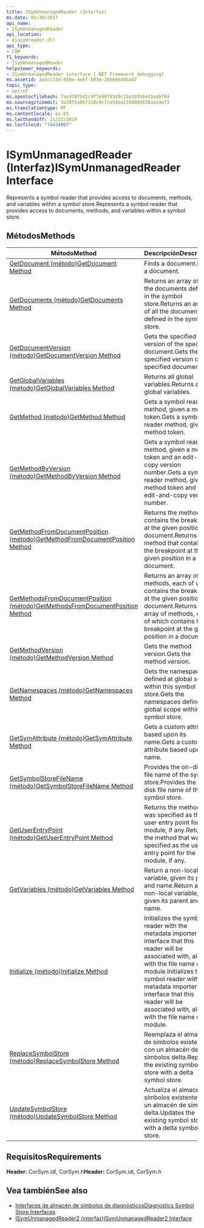 ```yaml
---
title: ISymUnmanagedReader (Interfaz)
ms.date: 03/30/2017
api_name:
- ISymUnmanagedReader
api_location:
- diasymreader.dll
api_type:
- COM
f1_keywords:
- ISymUnmanagedReader
helpviewer_keywords:
- ISymUnmanagedReader interface [.NET Framework debugging]
ms.assetid: aa3cc15d-058e-4e6f-b03e-39569646ba47
topic_type:
- apiref
ms.openlocfilehash: 7ae978f5d2c9f7e90f4549c15a3935b441eabf04
ms.sourcegitcommit: 9a39f2a06f110c9c7ca54ba216900d038aa14ef3
ms.translationtype: MT
ms.contentlocale: es-ES
ms.lasthandoff: 11/23/2019
ms.locfileid: "74434007"
---
```

# <a name="isymunmanagedreader-interface"></a><span data-ttu-id="3109a-102">ISymUnmanagedReader (Interfaz)</span><span class="sxs-lookup"><span data-stu-id="3109a-102">ISymUnmanagedReader Interface</span></span>
<span data-ttu-id="3109a-103">Represents a symbol reader that provides access to documents, methods, and variables within a symbol store.</span><span class="sxs-lookup"><span data-stu-id="3109a-103">Represents a symbol reader that provides access to documents, methods, and variables within a symbol store.</span></span>  
  
## <a name="methods"></a><span data-ttu-id="3109a-104">Métodos</span><span class="sxs-lookup"><span data-stu-id="3109a-104">Methods</span></span>  
  
|<span data-ttu-id="3109a-105">Método</span><span class="sxs-lookup"><span data-stu-id="3109a-105">Method</span></span>|<span data-ttu-id="3109a-106">Descripción</span><span class="sxs-lookup"><span data-stu-id="3109a-106">Description</span></span>|  
|------------|-----------------|  
|[<span data-ttu-id="3109a-107">GetDocument (método)</span><span class="sxs-lookup"><span data-stu-id="3109a-107">GetDocument Method</span></span>](../../../../docs/framework/unmanaged-api/diagnostics/isymunmanagedreader-getdocument-method.md)|<span data-ttu-id="3109a-108">Finds a document.</span><span class="sxs-lookup"><span data-stu-id="3109a-108">Finds a document.</span></span>|  
|[<span data-ttu-id="3109a-109">GetDocuments (método)</span><span class="sxs-lookup"><span data-stu-id="3109a-109">GetDocuments Method</span></span>](../../../../docs/framework/unmanaged-api/diagnostics/isymunmanagedreader-getdocuments-method.md)|<span data-ttu-id="3109a-110">Returns an array of all the documents defined in the symbol store.</span><span class="sxs-lookup"><span data-stu-id="3109a-110">Returns an array of all the documents defined in the symbol store.</span></span>|  
|[<span data-ttu-id="3109a-111">GetDocumentVersion (método)</span><span class="sxs-lookup"><span data-stu-id="3109a-111">GetDocumentVersion Method</span></span>](../../../../docs/framework/unmanaged-api/diagnostics/isymunmanagedreader-getdocumentversion-method.md)|<span data-ttu-id="3109a-112">Gets the specified version of the specified document.</span><span class="sxs-lookup"><span data-stu-id="3109a-112">Gets the specified version of the specified document.</span></span>|  
|[<span data-ttu-id="3109a-113">GetGlobalVariables (método)</span><span class="sxs-lookup"><span data-stu-id="3109a-113">GetGlobalVariables Method</span></span>](../../../../docs/framework/unmanaged-api/diagnostics/isymunmanagedreader-getglobalvariables-method.md)|<span data-ttu-id="3109a-114">Returns all global variables.</span><span class="sxs-lookup"><span data-stu-id="3109a-114">Returns all global variables.</span></span>|  
|[<span data-ttu-id="3109a-115">GetMethod (método)</span><span class="sxs-lookup"><span data-stu-id="3109a-115">GetMethod Method</span></span>](../../../../docs/framework/unmanaged-api/diagnostics/isymunmanagedreader-getmethod-method.md)|<span data-ttu-id="3109a-116">Gets a symbol reader method, given a method token.</span><span class="sxs-lookup"><span data-stu-id="3109a-116">Gets a symbol reader method, given a method token.</span></span>|  
|[<span data-ttu-id="3109a-117">GetMethodByVersion (método)</span><span class="sxs-lookup"><span data-stu-id="3109a-117">GetMethodByVersion Method</span></span>](../../../../docs/framework/unmanaged-api/diagnostics/isymunmanagedreader-getmethodbyversion-method.md)|<span data-ttu-id="3109a-118">Gets a symbol reader method, given a method token and an edit-and-copy version number.</span><span class="sxs-lookup"><span data-stu-id="3109a-118">Gets a symbol reader method, given a method token and an edit-and-copy version number.</span></span>|  
|[<span data-ttu-id="3109a-119">GetMethodFromDocumentPosition (método)</span><span class="sxs-lookup"><span data-stu-id="3109a-119">GetMethodFromDocumentPosition Method</span></span>](../../../../docs/framework/unmanaged-api/diagnostics/isymunmanagedreader-getmethodfromdocumentposition-method.md)|<span data-ttu-id="3109a-120">Returns the method that contains the breakpoint at the given position in a document.</span><span class="sxs-lookup"><span data-stu-id="3109a-120">Returns the method that contains the breakpoint at the given position in a document.</span></span>|  
|[<span data-ttu-id="3109a-121">GetMethodsFromDocumentPosition (método)</span><span class="sxs-lookup"><span data-stu-id="3109a-121">GetMethodsFromDocumentPosition Method</span></span>](../../../../docs/framework/unmanaged-api/diagnostics/isymunmanagedreader-getmethodsfromdocumentposition-method.md)|<span data-ttu-id="3109a-122">Returns an array of methods, each of which contains the breakpoint at the given position in a document.</span><span class="sxs-lookup"><span data-stu-id="3109a-122">Returns an array of methods, each of which contains the breakpoint at the given position in a document.</span></span>|  
|[<span data-ttu-id="3109a-123">GetMethodVersion (método)</span><span class="sxs-lookup"><span data-stu-id="3109a-123">GetMethodVersion Method</span></span>](../../../../docs/framework/unmanaged-api/diagnostics/isymunmanagedreader-getmethodversion-method.md)|<span data-ttu-id="3109a-124">Gets the method version.</span><span class="sxs-lookup"><span data-stu-id="3109a-124">Gets the method version.</span></span>|  
|[<span data-ttu-id="3109a-125">GetNamespaces (método)</span><span class="sxs-lookup"><span data-stu-id="3109a-125">GetNamespaces Method</span></span>](../../../../docs/framework/unmanaged-api/diagnostics/isymunmanagedreader-getnamespaces-method.md)|<span data-ttu-id="3109a-126">Gets the namespaces defined at global scope within this symbol store.</span><span class="sxs-lookup"><span data-stu-id="3109a-126">Gets the namespaces defined at global scope within this symbol store.</span></span>|  
|[<span data-ttu-id="3109a-127">GetSymAttribute (método)</span><span class="sxs-lookup"><span data-stu-id="3109a-127">GetSymAttribute Method</span></span>](../../../../docs/framework/unmanaged-api/diagnostics/isymunmanagedreader-getsymattribute-method.md)|<span data-ttu-id="3109a-128">Gets a custom attribute based upon its name.</span><span class="sxs-lookup"><span data-stu-id="3109a-128">Gets a custom attribute based upon its name.</span></span>|  
|[<span data-ttu-id="3109a-129">GetSymbolStoreFileName (método)</span><span class="sxs-lookup"><span data-stu-id="3109a-129">GetSymbolStoreFileName Method</span></span>](../../../../docs/framework/unmanaged-api/diagnostics/isymunmanagedreader-getsymbolstorefilename-method.md)|<span data-ttu-id="3109a-130">Provides the on-disk file name of the symbol store.</span><span class="sxs-lookup"><span data-stu-id="3109a-130">Provides the on-disk file name of the symbol store.</span></span>|  
|[<span data-ttu-id="3109a-131">GetUserEntryPoint (método)</span><span class="sxs-lookup"><span data-stu-id="3109a-131">GetUserEntryPoint Method</span></span>](../../../../docs/framework/unmanaged-api/diagnostics/isymunmanagedreader-getuserentrypoint-method.md)|<span data-ttu-id="3109a-132">Returns the method that was specified as the user entry point for the module, if any.</span><span class="sxs-lookup"><span data-stu-id="3109a-132">Returns the method that was specified as the user entry point for the module, if any.</span></span>|  
|[<span data-ttu-id="3109a-133">GetVariables (método)</span><span class="sxs-lookup"><span data-stu-id="3109a-133">GetVariables Method</span></span>](../../../../docs/framework/unmanaged-api/diagnostics/isymunmanagedreader-getvariables-method.md)|<span data-ttu-id="3109a-134">Return a non-local variable, given its parent and name.</span><span class="sxs-lookup"><span data-stu-id="3109a-134">Return a non-local variable, given its parent and name.</span></span>|  
|[<span data-ttu-id="3109a-135">Initialize (método)</span><span class="sxs-lookup"><span data-stu-id="3109a-135">Initialize Method</span></span>](../../../../docs/framework/unmanaged-api/diagnostics/isymunmanagedreader-initialize-method.md)|<span data-ttu-id="3109a-136">Initializes the symbol reader with the metadata importer interface that this reader will be associated with, along with the file name of the module.</span><span class="sxs-lookup"><span data-stu-id="3109a-136">Initializes the symbol reader with the metadata importer interface that this reader will be associated with, along with the file name of the module.</span></span>|  
|[<span data-ttu-id="3109a-137">ReplaceSymbolStore (método)</span><span class="sxs-lookup"><span data-stu-id="3109a-137">ReplaceSymbolStore Method</span></span>](../../../../docs/framework/unmanaged-api/diagnostics/isymunmanagedreader-replacesymbolstore-method.md)|<span data-ttu-id="3109a-138">Reemplaza el almacén de símbolos existente con un almacén de símbolos delta.</span><span class="sxs-lookup"><span data-stu-id="3109a-138">Replaces the existing symbol store with a delta symbol store.</span></span>|  
|[<span data-ttu-id="3109a-139">UpdateSymbolStore (método)</span><span class="sxs-lookup"><span data-stu-id="3109a-139">UpdateSymbolStore Method</span></span>](../../../../docs/framework/unmanaged-api/diagnostics/isymunmanagedreader-updatesymbolstore-method.md)|<span data-ttu-id="3109a-140">Actualiza el almacén de símbolos existente con un almacén de símbolos delta.</span><span class="sxs-lookup"><span data-stu-id="3109a-140">Updates the existing symbol store with a delta symbol store.</span></span>|  
  
## <a name="requirements"></a><span data-ttu-id="3109a-141">Requisitos</span><span class="sxs-lookup"><span data-stu-id="3109a-141">Requirements</span></span>  
 <span data-ttu-id="3109a-142">**Header:** CorSym.idl, CorSym.h</span><span class="sxs-lookup"><span data-stu-id="3109a-142">**Header:** CorSym.idl, CorSym.h</span></span>  
  
## <a name="see-also"></a><span data-ttu-id="3109a-143">Vea también</span><span class="sxs-lookup"><span data-stu-id="3109a-143">See also</span></span>

- [<span data-ttu-id="3109a-144">Interfaces de almacén de símbolos de diagnósticos</span><span class="sxs-lookup"><span data-stu-id="3109a-144">Diagnostics Symbol Store Interfaces</span></span>](../../../../docs/framework/unmanaged-api/diagnostics/diagnostics-symbol-store-interfaces.md)
- [<span data-ttu-id="3109a-145">ISymUnmanagedReader2 (interfaz)</span><span class="sxs-lookup"><span data-stu-id="3109a-145">ISymUnmanagedReader2 Interface</span></span>](../../../../docs/framework/unmanaged-api/diagnostics/isymunmanagedreader2-interface.md)
